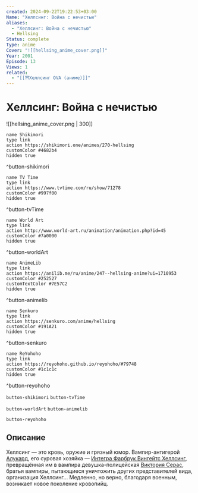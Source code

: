 ```yaml
---
created: 2024-09-22T19:22:53+03:00
Name: "Хеллсинг: Война с нечистью"
aliases:
  - "Хеллсинг: Война с нечистью"
  - Hellsing
Status: complete
Type: anime
Cover: "![[hellsing_anime_cover.png]]"
Year: 2001
Episode: 13
Views: 1
related:
  - "[[⛩️Хеллсинг OVA (аниме)]]"
---
```


# Хеллсинг: Война с нечистью

![[hellsing_anime_cover.png | 300]]

```button
name Shikimori
type link
action https://shikimori.one/animes/270-hellsing
customColor #4682b4
hidden true
```
^button-shikimori

```button
name TV Time
type link
action https://www.tvtime.com/ru/show/71278
customColor #997f00
hidden true
```
^button-tvTime

```button
name World Art
type link
action http://www.world-art.ru/animation/animation.php?id=45
customColor #7a0000
hidden true
```
^button-worldArt

```button
name AnimeLib
type link
action https://anilib.me/ru/anime/247--hellsing-anime?ui=1710953
customColor #252527
customTextColor #7E57C2
hidden true
```
^button-animelib

```button
name Senkuro
type link
action https://senkuro.com/anime/hellsing
customColor #191A21
hidden true
```
^button-senkuro

```button
name ReYohoho
type link
action https://reyohoho.github.io/reyohoho/#79748
customColor #1c1c1c
hidden true
```
^button-reyohoho



`button-shikimori` `button-tvTime`

`button-worldArt` `button-animelib`

`button-reyohoho`

## Описание

Хеллсинг — это кровь, оружие и грязный юмор. Вампир-антигерой [Алукард](https://shikimori.one/characters/601-alucard), его суровая хозяйка — [Интегра Фарбрук Вингейтс Хеллсинг](https://shikimori.one/characters/603-integra-fairbrook-wingates-hellsing), превращённая им в вампира девушка-полицейская [Виктория Серас](https://shikimori.one/characters/624-seras-victoria), братья вампиры, пытающиеся уничтожить других представителей вида, организация Хеллсинг… Медленно, но верно, благодаря военным, возникает новое поколение кровопийц.
